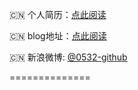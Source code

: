
:cn: 个人简历：[点此阅读](http://0532.github.io/resume)


:cn: blog地址：[点此阅读](http://0532.github.io)


:cn: 新浪微博: [@0532-github](http://weibo.com/234654066)

==============
